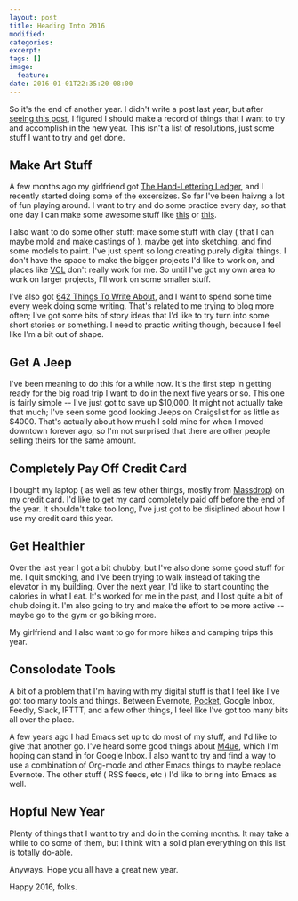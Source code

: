 ```yaml
---
layout: post
title: Heading Into 2016
modified:
categories:
excerpt:
tags: []
image:
  feature:
date: 2016-01-01T22:35:20-08:00
---
```


So it's the end of another year. I didn't write a post last year, but after [seeing this post](http://whatthefuck.computer/blog/2015/01/01/2014-how-did-i-do/), I figured I should make a record of things that I want to try and accomplish in the new year. This isn't a list of resolutions, just some stuff I want to try and get done.

## Make Art Stuff

A few months ago my girlfriend got [The Hand-Lettering Ledger](http://www.amazon.ca/Hand-Lettering-Ledger-Practical-Illustrated-Hand-Drawn/dp/1452125589), and I recently started doing some of the excersizes. So far I've been haivng a lot of fun playing around. I want to try and do some practice every day, so that one day I can make some awesome stuff like [this](https://www.instagram.com/p/_8-_hpiu7J/) or [this](https://www.instagram.com/p/_9Oa4nCu4n/).

I also want to do some other stuff: make some stuff with clay ( that I can maybe mold and make castings of ), maybe get into sketching, and find some models to paint. I've just spent so long creating purely digital things. I don't have the space to make the bigger projects I'd like to work on, and places like [VCL](http://vancommunitylab.com/) don't really work for me. So until I've got my own area to work on larger projects, I'll work on some smaller stuff.

I've also got [642 Things To Write About](http://www.amazon.ca/642-Things-Write-About-Journal/dp/1452105448/ref=sr_1_1?ie=UTF8&qid=1451719296&sr=8-1&keywords=things+to+write+about), and I want to spend some time every week doing some writing. That's related to me trying to blog more often; I've got some bits of story ideas that I'd like to try turn into some short stories or something. I need to practic writing though, because I feel like I'm a bit out of shape.

## Get A Jeep

I've been meaning to do this for a while now. It's the first step in getting ready for the big road trip I want to do in the next five years or so. This one is fairly simple -- I've just got to save up $10,000. It might not actually take that much; I've seen some good looking Jeeps on Craigslist for as little as $4000. That's actually about how much I sold mine for when I moved downtown forever ago, so I'm not surprised that there are other people selling theirs for the same amount.

## Completely Pay Off Credit Card

I bought my laptop ( as well as few other things, mostly from [Massdrop](http://massdrop.com)) on my credit card. I'd like to get my card completely paid off before the end of the year. It shouldn't take too long, I've just got to be disiplined about how I use my credit card this year.

## Get Healthier

Over the last year I got a bit chubby, but I've also done some good stuff for me. I quit smoking, and I've been trying to walk instead of taking the elevator in my building. Over the next year, I'd like to start counting the calories in what I eat. It's worked for me in the past, and I lost quite a bit of chub doing it. I'm also going to try and make the effort to be more active -- maybe go to the gym or go biking more.

My girlfriend and I also want to go for more hikes and camping trips this year.

## Consolodate Tools

A bit of a problem that I'm having with my digital stuff is that I feel like I've got too many tools and things. Between Evernote, [Pocket](https://getpocket.com), Google Inbox, Feedly, Slack, IFTTT, and a few other things, I feel like I've got too many bits all over the place.

A few years ago I had Emacs set up to do most of my stuff, and I'd like to give that another go. I've heard some good things about [M4ue](http://www.djcbsoftware.nl/code/mu/mu4e.html), which I'm hoping can stand in for Google Inbox. I also want to try and find a way to use a combination of Org-mode and other Emacs things to maybe replace Evernote. The other stuff ( RSS feeds, etc ) I'd like to bring into Emacs as well.

## Hopful New Year

Plenty of things that I want to try and do in the coming months. It may take a while to do some of them, but I think with a solid plan everything on this list is totally do-able.

Anyways. Hope you all have a great new year.

Happy 2016, folks.
